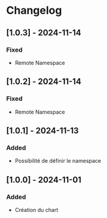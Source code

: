 # Changelog

## [1.0.3] - 2024-11-14

### Fixed

- Remote Namespace

## [1.0.2] - 2024-11-14

### Fixed

- Remote Namespace

## [1.0.1] - 2024-11-13

### Added

- Possibilité de définir le namespace

## [1.0.0] - 2024-11-01

### Added

- Création du chart
